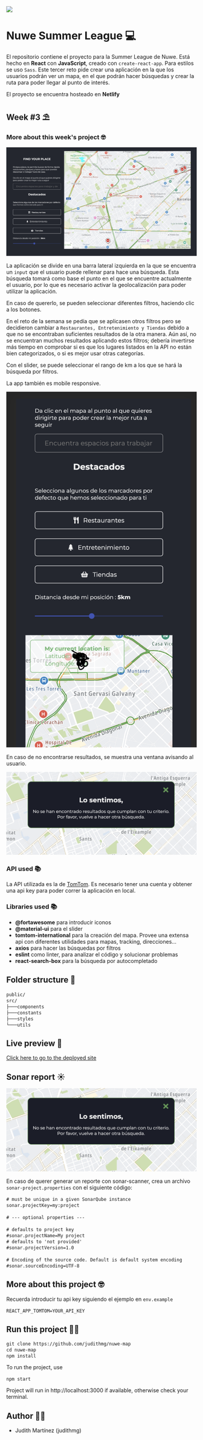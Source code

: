 <img src="https://nuwe.io/_next/image?url=%2Flogo_color.png&w=64&q=75"/>

# Nuwe Summer League 💻

El repositorio contiene el proyecto para la Summer League de Nuwe. Está hecho en **React** con **JavaScript**, creado con `create-react-app`. Para estilos se uso `Sass`. Este tercer reto pide crear una aplicación en la que los usuarios podrán ver un mapa, en el que podrán hacer búsquedas y crear la ruta para poder llegar al punto de interés.

El proyecto se encuentra hosteado en **Netlify**

## Week #3 ⛱

### More about this week's project 🤓

<img src="https://github.com/judithmg/nuwe-map/blob/master/public/map.png?raw=true"/>

La aplicación se divide en una barra lateral izquierda en la que se encuentra un `input` que el usuario puede rellenar para hace una búsqueda. Esta búsqueda tomará como base el punto en el que se encuentre actualmente el usuario, por lo que es necesario activar la geolocalización para poder utilizar la aplicación.

En caso de quererlo, se pueden seleccionar diferentes filtros, haciendo clic a los botones.

En el reto de la semana se pedía que se aplicasen otros filtros pero se decidieron cambiar a `Restaurantes, Entretenimiento y Tiendas` debido a que no se encontraban suficientes resultados de la otra manera. Aún así, no se encuentran muchos resultados aplicando estos filtros; debería invertirse más tiempo en comprobar si es que los lugares listados en la API no están bien categorizados, o si es mejor usar otras categorías.

Con el slider, se puede seleccionar el rango de km a los que se hará la búsqueda por filtros.

La app también es mobile responsive.

<img src="https://github.com/judithmg/nuwe-map/blob/master/public/mobile.png?raw=true"/>

En caso de no encontrarse resultados, se muestra una ventana avisando al usuario.

<img src="https://github.com/judithmg/nuwe-map/blob/master/public/notf.png?raw=true"/>

### API used 📚

La API utilizada es la de [TomTom](https://developer.tomtom.com/). Es necesario tener una cuenta y obtener una api key para poder correr la aplicación en local.

### Libraries used 📚

- **@fortawesome** para introducir iconos
- **@material-ui** para el slider
- **tomtom-international** para la creación del mapa. Provee una extensa api con diferentes utilidades para mapas, tracking, direcciones...
- **axios** para hacer las búsquedas por filtros
- **eslint** como linter, para analizar el código y solucionar problemas
- **react-search-box** para la búsqueda por autocompletado

## Folder structure 📁

```
public/
src/
├───components
├───constants
├───styles
└───utils
```

## Live preview 📳

[Click here to go to the deployed site](https://nuwe-map.netlify.app)

## Sonar report ☀

<img src="https://github.com/judithmg/nuwe-map/blob/master/public/sonar.png?raw=true"/>

En caso de querer generar un reporte con sonar-scanner, crea un archivo `sonar-project.properties` con el siguiente código:

```
# must be unique in a given SonarQube instance
sonar.projectKey=my:project

# --- optional properties ---

# defaults to project key
#sonar.projectName=My project
# defaults to 'not provided'
#sonar.projectVersion=1.0

# Encoding of the source code. Default is default system encoding
#sonar.sourceEncoding=UTF-8
```

## More about this project 🤓

Recuerda introducir tu api key siguiendo el ejemplo en `env.example`

```
REACT_APP_TOMTOM=YOUR_API_KEY
```

## Run this project 🏃‍♀️

```
git clone https://github.com/judithmg/nuwe-map
cd nuwe-map
npm install
```

To run the project, use

```
npm start
```

Project will run in http://localhost:3000 if available, otherwise check your terminal.

## Author 👩‍💻

- Judith Martínez (judithmg)
